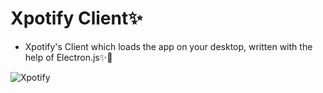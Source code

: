 # Xpotify Client✨
- Xpotify's Client which loads the app on your desktop, written with the help of Electron.js✨🌟

![Xpotify](https://media.discordapp.net/attachments/1237826800390766672/1244961930431565854/Xnew-b-l.png?ex=67e3d826&is=67e286a6&hm=e808a28fb236db7d0023e44bfd8b99e59fd48f6e834d2c69c9f9214cea406671&=&format=webp&quality=lossless&width=864&height=864)
